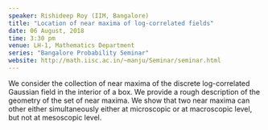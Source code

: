 ```yaml
---
speaker: Rishideep Roy (IIM, Bangalore)
title: "Location of near maxima of log-correlated fields"
date: 06 August, 2018
time: 3:30 pm
venue: LH-1, Mathematics Department
series: "Bangalore Probability Seminar"
website: http://math.iisc.ac.in/~manju/Seminar/seminar.html
---
```


We consider the collection of near maxima of the discrete log-correlated Gaussian field in the interior of a box. We provide a rough description of the geometry of the set of near maxima. We show that two near maxima can other either simultaneously either at microscopic or at macroscopic level, but not at mesoscopic level.


